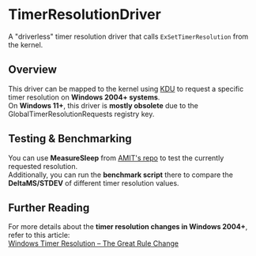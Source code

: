 # **TimerResolutionDriver**  
A "driverless" timer resolution driver that calls `ExSetTimerResolution` from the kernel.  

## **Overview**  
This driver can be mapped to the kernel using [KDU](https://github.com/hfiref0x/KDU) to request a specific timer resolution on **Windows 2004+ systems**.<br>
On **Windows 11+**, this driver is **mostly obsolete** due to the GlobalTimerResolutionRequests registry key. 

## **Testing & Benchmarking**  
You can use **MeasureSleep** from [AMIT's repo](https://github.com/valleyofdoom/TimerResolution) to test the currently requested resolution.<br>
Additionally, you can run the **benchmark script** there to compare the **DeltaMS/STDEV** of different timer resolution values.

## **Further Reading**  
For more details about the **timer resolution changes in Windows 2004+**, refer to this article:  
[Windows Timer Resolution – The Great Rule Change](https://randomascii.wordpress.com/2020/10/04/windows-timer-resolution-the-great-rule-change/) 
